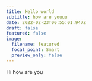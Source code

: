 ```yaml
---
title: Hello world
subtitle: how are youuu
date: 2022-02-23T00:55:01.947Z
draft: false
featured: false
image:
  filename: featured
  focal_point: Smart
  preview_only: false
---
```

Hi how are you